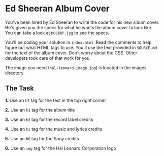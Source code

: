 # Ed Sheeran Album Cover

You've been hired by Ed Sheeran to write the code for his new album cover. He's given you the specs for what he wants the album cover to look like. You can take a look at `MOCKUP.jpg` to see the specs.

You'll be coding your solution in `index.html`. Read the comments to help figure out what HTML tags to use. You'll use the text provided in `SOURCE.md` for the text of the album cover. Don't worry about the CSS. Other developers took care of that work for you.

The image you need (`hal-leonard-image.jpg`) is located in the images directory.

## The Task

**1.** Use an `h5` tag for the text in the top right corner

**2.** Use an `h1` tag for the album title

**3.** Use an `h2` tag for the record label credits

**4.** Use an `h3` tag for the music and lyrics credits

**5.** Use an `h6` tag for the Sony credits

**6.** Use an `img` tag for the Hal Leonard Corporation logo


